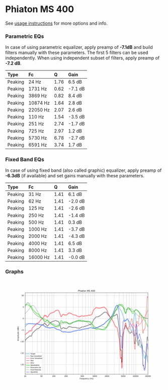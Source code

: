 # Phiaton MS 400
See [usage instructions](https://github.com/jaakkopasanen/AutoEq#usage) for more options and info.

### Parametric EQs
In case of using parametric equalizer, apply preamp of **-7.1dB** and build filters manually
with these parameters. The first 5 filters can be used independently.
When using independent subset of filters, apply preamp of **-7.2 dB**.

| Type    | Fc       |    Q | Gain    |
|:--------|:---------|:-----|:--------|
| Peaking | 24 Hz    | 1.76 | 6.5 dB  |
| Peaking | 1731 Hz  | 0.62 | -7.1 dB |
| Peaking | 3869 Hz  | 0.82 | 8.4 dB  |
| Peaking | 10874 Hz | 1.64 | 2.8 dB  |
| Peaking | 22050 Hz | 2.07 | 2.6 dB  |
| Peaking | 110 Hz   | 1.54 | -3.5 dB |
| Peaking | 251 Hz   | 2.74 | -1.7 dB |
| Peaking | 725 Hz   | 2.97 | 1.2 dB  |
| Peaking | 5730 Hz  | 6.78 | -2.7 dB |
| Peaking | 6591 Hz  | 3.74 | 1.7 dB  |

### Fixed Band EQs
In case of using fixed band (also called graphic) equalizer, apply preamp of **-6.3dB**
(if available) and set gains manually with these parameters.

| Type    | Fc       |    Q | Gain    |
|:--------|:---------|:-----|:--------|
| Peaking | 31 Hz    | 1.41 | 6.1 dB  |
| Peaking | 62 Hz    | 1.41 | -2.0 dB |
| Peaking | 125 Hz   | 1.41 | -2.6 dB |
| Peaking | 250 Hz   | 1.41 | -1.4 dB |
| Peaking | 500 Hz   | 1.41 | 0.3 dB  |
| Peaking | 1000 Hz  | 1.41 | -3.7 dB |
| Peaking | 2000 Hz  | 1.41 | -4.3 dB |
| Peaking | 4000 Hz  | 1.41 | 6.5 dB  |
| Peaking | 8000 Hz  | 1.41 | 3.3 dB  |
| Peaking | 16000 Hz | 1.41 | -0.0 dB |

### Graphs
![](./Phiaton%20MS%20400.png)